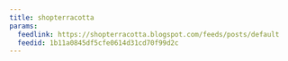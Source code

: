 ```yaml
---
title: shopterracotta
params:
  feedlink: https://shopterracotta.blogspot.com/feeds/posts/default
  feedid: 1b11a0845df5cfe0614d31cd70f99d2c
---
```

